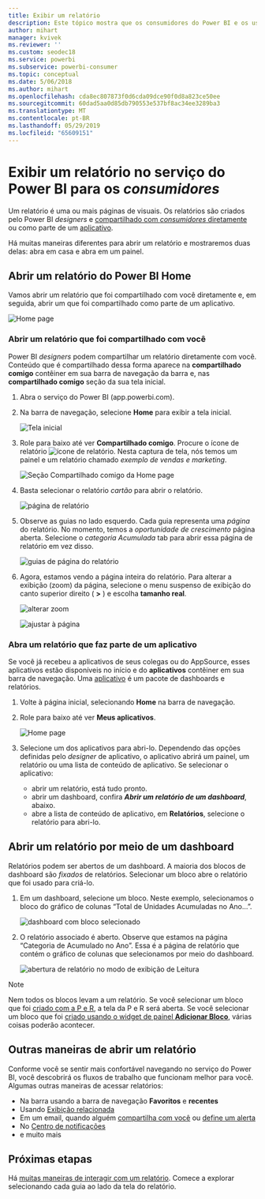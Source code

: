 ```yaml
---
title: Exibir um relatório
description: Este tópico mostra que os consumidores do Power BI e os usuários finais tinham que abrir e exibir um relatório do Power BI.
author: mihart
manager: kvivek
ms.reviewer: ''
ms.custom: seodec18
ms.service: powerbi
ms.subservice: powerbi-consumer
ms.topic: conceptual
ms.date: 5/06/2018
ms.author: mihart
ms.openlocfilehash: cda8ec807873f0d6cda09dce90f0d8a823ce50ee
ms.sourcegitcommit: 60dad5aa0d85db790553e537bf8ac34ee3289ba3
ms.translationtype: MT
ms.contentlocale: pt-BR
ms.lasthandoff: 05/29/2019
ms.locfileid: "65609151"
---
```

# <a name="view-a-report-in-power-bi-service-for-consumers"></a>Exibir um relatório no serviço do Power BI para os *consumidores*
Um relatório é uma ou mais páginas de visuais. Os relatórios são criados pelo Power BI *designers* e [compartilhado com *consumidores* diretamente](end-user-shared-with-me.md) ou como parte de um [aplicativo](end-user-apps.md). 

Há muitas maneiras diferentes para abrir um relatório e mostraremos duas delas: abra em casa e abra em um painel. 

<!-- add art-->


## <a name="open-a-report-from-power-bi-home"></a>Abrir um relatório do Power BI Home
Vamos abrir um relatório que foi compartilhado com você diretamente e, em seguida, abrir um que foi compartilhado como parte de um aplicativo.

   ![Home page](./media/end-user-report-open/power-bi-home.png)

### <a name="open-a-report-that-has-been-shared-with-you"></a>Abrir um relatório que foi compartilhado com você
Power BI *designers* podem compartilhar um relatório diretamente com você. Conteúdo que é compartilhado dessa forma aparece na **compartilhado comigo** contêiner em sua barra de navegação da barra e, nas **compartilhado comigo** seção da sua tela inicial.

1. Abra o serviço do Power BI (app.powerbi.com).

2. Na barra de navegação, selecione **Home** para exibir a tela inicial.  

   ![Tela inicial](./media/end-user-report-open/power-bi-select-home-new.png)
   
3. Role para baixo até ver **Compartilhado comigo**. Procure o ícone de relatório ![ícone de relatório](./media/end-user-report-open/power-bi-report-icon.png). Nesta captura de tela, nós temos um painel e um relatório chamado *exemplo de vendas e marketing*. 
   
   ![Seção Compartilhado comigo da Home page](./media/end-user-report-open/power-bi-shared-new.png)

4. Basta selecionar o relatório *cartão* para abrir o relatório.

   ![página de relatório](./media/end-user-report-open/power-bi-filter-pane.png)

5. Observe as guias no lado esquerdo.  Cada guia representa uma *página* do relatório. No momento, temos a *oportunidade de crescimento* página aberta. Selecione o *categoria Acumulada* tab para abrir essa página de relatório em vez disso. 

   ![guias de página do relatório](./media/end-user-report-open/power-bi-tab-new.png)

6. Agora, estamos vendo a página inteira do relatório. Para alterar a exibição (zoom) da página, selecione o menu suspenso de exibição do canto superior direito ( **>** ) e escolha **tamanho real**.

   ![alterar zoom](./media/end-user-report-open/power-bi-fit-new.png)

   ![ajustar à página](./media/end-user-report-open/power-bi-actual-size.png)

### <a name="open-a-report-that-is-part-of-an-app"></a>Abra um relatório que faz parte de um aplicativo
Se você já recebeu a aplicativos de seus colegas ou do AppSource, esses aplicativos estão disponíveis no início e do **aplicativos** contêiner em sua barra de navegação. Uma [aplicativo](end-user-apps.md) é um pacote de dashboards e relatórios.

1. Volte à página inicial, selecionando **Home** na barra de navegação.

7. Role para baixo até ver **Meus aplicativos**.

   ![Home page](./media/end-user-report-open/power-bi-my-apps.png)

8. Selecione um dos aplicativos para abri-lo. Dependendo das opções definidas pelo *designer* de aplicativo, o aplicativo abrirá um painel, um relatório ou uma lista de conteúdo de aplicativo. Se selecionar o aplicativo:
    - abrir um relatório, está tudo pronto.
    - abrir um dashboard, confira ***Abrir um relatório de um dashboard***, abaixo.
    - abre a lista de conteúdo de aplicativo, em **Relatórios**, selecione o relatório para abri-lo.


## <a name="open-a-report-from-a-dashboard"></a>Abrir um relatório por meio de um dashboard
Relatórios podem ser abertos de um dashboard. A maioria dos blocos de dashboard são *fixados* de relatórios. Selecionar um bloco abre o relatório que foi usado para criá-lo. 

1. Em um dashboard, selecione um bloco. Neste exemplo, selecionamos o bloco do gráfico de colunas “Total de Unidades Acumuladas no Ano...”.

    ![dashboard com bloco selecionado](./media/end-user-report-open/power-bi-dashboard-new.png)

2.  O relatório associado é aberto. Observe que estamos na página “Categoria de Acumulado no Ano”. Essa é a página de relatório que contém o gráfico de colunas que selecionamos por meio do dashboard.

    ![abertura de relatório no modo de exibição de Leitura](./media/end-user-report-open/power-bi-report-newer.png)

> [!NOTE]
> Nem todos os blocos levam a um relatório. Se você selecionar um bloco que foi [criado com a P e R](end-user-q-and-a.md), a tela da P e R será aberta. Se você selecionar um bloco que foi [criado usando o widget de painel **Adicionar Bloco**](../service-dashboard-add-widget.md), várias coisas poderão acontecer.  


##  <a name="still-more-ways-to-open-a-report"></a>Outras maneiras de abrir um relatório
Conforme você se sentir mais confortável navegando no serviço do Power BI, você descobrirá os fluxos de trabalho que funcionam melhor para você. Algumas outras maneiras de acessar relatórios:
- Na barra usando a barra de navegação **Favoritos** e **recentes**    
- Usando [Exibição relacionada](end-user-related.md)    
- Em um email, quando alguém [compartilha com você](../service-share-reports.md) ou [define um alerta](end-user-alerts.md)    
- No [Centro de notificações](end-user-notification-center.md)    
- e muito mais

## <a name="next-steps"></a>Próximas etapas
Há [muitas maneiras de interagir com um relatório](end-user-reading-view.md).  Comece a explorar selecionando cada guia ao lado da tela do relatório.

